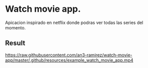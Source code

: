 # Watch movie app.

Apicacion inspirado en netflix donde podras ver todas las series del momento.

## Result

https://raw.githubusercontent.com/an3-ramirez/watch-movie-app/master/.github/resources/example_watch_movie_app.mp4
